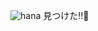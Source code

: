 ![hana](https://github.com/pritscode/pritscode.github.io/assets/156163564/4e3769fa-705e-4bc8-821e-82960bba67fa)
見つけた‼🌸
